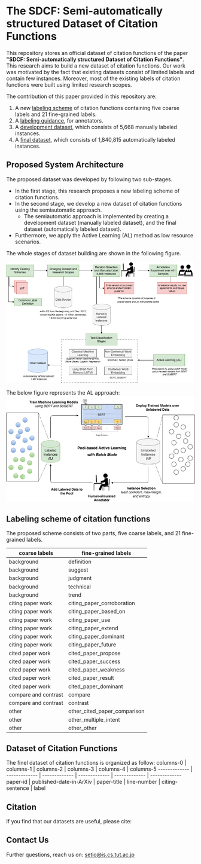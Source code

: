 # The SDCF: Semi-automatically structured Dataset of Citation Functions

This repository stores an official dataset of citation functions of the paper **"SDCF: Semi-automatically structured Dataset of Citation Functions"**. This research aims to build a new dataset of citation functions. Our work was motivated by the fact that existing datasets consist of limited labels and contain few instances. Moreover, most of the existing labels of citation functions were built using limited research scopes.

The contribution of this paper provided in this repository are:
1. A new [labeling scheme](#labeling-scheme-of-citation-functions) of citation functions containing five coarse labels and 21 fine-grained labels.
2. A [labeling guidance](https://github.com/tutcsis/SDCF/tree/main/Labeling%20instructions), for annotators.
3. A [development dataset](https://github.com/tutcsis/SDCF/tree/main/Development%20datasets), which consists of 5,668 manually labeled instances.
4. A [final dataset](https://drive.google.com/drive/u/0/folders/12CE9pPUqks5-tdnUSSPxfD-WdGGhC4Y4), which consists of 1,840,815 automatically labeled instances.

## Proposed System Architecture
The proposed dataset was developed by following two sub-stages. 
* In the first stage, this research proposes a new labeling scheme of citation functions. 
* In the second stage, we develop a new dataset of citation functions using the semiautomatic approach. 
  * The semiautomatic approach is implemented by creating a development dataset (manually labeled dataset), and the final dataset (automatically labeled dataset). 
* Furthermore, we apply the Active Learning (AL) method as low resource scenarios. 

The whole stages of dataset building are shown in the following figure.

![picture alt](https://github.com/tutcsis/SDCF/blob/main/Images/new-whole-diagram.png "Title is optional")


The below figure represents the AL approach:
![picture alt](https://github.com/tutcsis/SDCF/blob/main/Images/New-Active-Learning.png "Title is optional")

## Labeling scheme of citation functions
The proposed scheme consists of two parts, five coarse labels, and 21 fine-grained labels.

coarse labels  | fine-grained labels
------------- | -------------
background  | definition
background  | suggest
background  | judgment
background  | technical
background  | trend
citing paper work  | citing_paper_corroboration
citing paper work  | citing_paper_based_on
citing paper work  | citing_paper_use
citing paper work | citing_paper_extend
citing paper work | citing_paper_dominant
citing paper work  | citing_paper_future
cited paper work  | cited_paper_propose
cited paper work  | cited_paper_success
cited paper work  | cited_paper_weakness
cited paper work  | cited_paper_result
cited paper work  | cited_paper_dominant
compare and contrast  | compare
compare and contrast  | contrast
other  | other_cited_paper_comparison
other  | other_multiple_intent
other  | other_other

## Dataset of Citation Functions
The finel dataset of citation functions is organized as follow:
columns-0  | columns-1  | columns-2  | columns-3  | columns-4  | columns-5
------------- | ------------- | ------------- | ------------- | ------------- | -------------
paper-id  | published-date-in-ArXiv  | paper-title  | line-number  | citing-sentence  | label

## Citation
If you find that our datasets are useful, please cite:

 

## Contact Us
Further questions, reach us on: setio@is.cs.tut.ac.jp   

